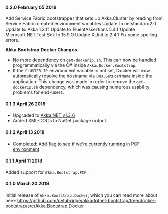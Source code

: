 #### 0.2.0 February 05 2019 ####
Add Service Fabric bootstrapper that sets up Akka.Cluster by reading from Service Fabric created environment variables
Update to netstandard2.0
Update to Akka 1.3.11
Update to FluentAssertions 5.4.1
Update Microsoft.NET.Test.Sdk to 15.9.0
Update XUnit to 2.4.1
Fix some spelling errors.

**Akka.Bootstrap.Docker Changes**
- No more dependency on `get-dockerip.sh`. This can now be handled programmatically via the C# inside `Akka.Docker.Bootstrap`.
- If the `CLUSTER_IP` environment variable is not set, Docker will now automatically resolve the hostname via `Dns.GetHostName` inside the application. This change was made in order to remove the `get-dockerip.sh` dependency, which was causing numerous usability problems for end-users.

#### 0.1.3 April 26 2018 ####
* Upgraded to [Akka.NET v1.3.6](https://github.com/akkadotnet/akka.net/releases/tag/v1.3.6)
* Added XML-DOCs to NuGet package output.

#### 0.1.2 April 13 2018 ####
* Completed: [Add flag to see if we're currently running in PCF environment](https://github.com/petabridge/akkadotnet-bootstrap/issues/9)

#### 0.1.1 April 11 2018 ####
Added support for `Akka.Bootstrap.PCF`.

#### 0.1.0 March 20 2018 ####
Initial release of `Akka.Bootstrap.Docker`, which you can read more about here: https://github.com/petabridge/akkadotnet-bootstrap/tree/docker-bootstrap/src/Akka.Bootstrap.Docker